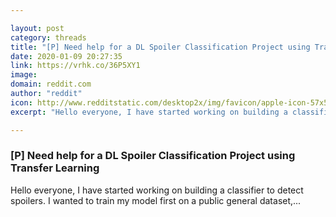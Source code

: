 ```yaml
---

layout: post
category: threads
title: "[P] Need help for a DL Spoiler Classification Project using Transfer Learning"
date: 2020-01-09 20:27:35
link: https://vrhk.co/36P5XY1
image: 
domain: reddit.com
author: "reddit"
icon: http://www.redditstatic.com/desktop2x/img/favicon/apple-icon-57x57.png
excerpt: "Hello everyone, I have started working on building a classifier to detect spoilers. I wanted to train my model first on a public general dataset,..."

---
```


### [P] Need help for a DL Spoiler Classification Project using Transfer Learning

Hello everyone, I have started working on building a classifier to detect spoilers. I wanted to train my model first on a public general dataset,...